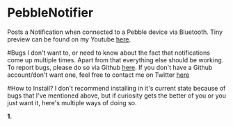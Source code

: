 # PebbleNotifier
Posts a Notification when connected to a Pebble device via Bluetooth. Tiny preview can be found on my Youtube [here](https://t.co/Wj4x68dfKL).

#Bugs
I don't want to, or need to know about the fact that notifications come up multiple times. Apart from that everything else should be working. To report bugs, please do so via Github [here](https://github.com/GreenyDev/PebbleNotifier/issues/new). If you don't have a Github account/don't want one, feel free to contact me on Twitter [here](http://www.twitter.com/GreenyDev/)

#How to Install?
I don't recommend installing in it's current state because of bugs that I've mentioned above, but if curiosity gets the better of you or you just want it, here's multiple ways of doing so.

**1.**


